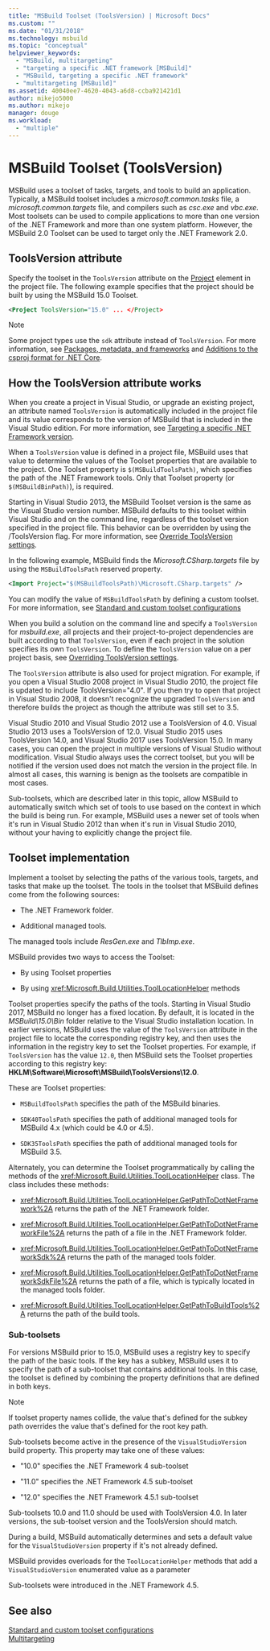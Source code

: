 ```yaml
---
title: "MSBuild Toolset (ToolsVersion) | Microsoft Docs"
ms.custom: ""
ms.date: "01/31/2018"
ms.technology: msbuild
ms.topic: "conceptual"
helpviewer_keywords: 
  - "MSBuild, multitargeting"
  - "targeting a specific .NET framework [MSBuild]"
  - "MSBuild, targeting a specific .NET framework"
  - "multitargeting [MSBuild]"
ms.assetid: 40040ee7-4620-4043-a6d8-ccba921421d1
author: mikejo5000
ms.author: mikejo
manager: douge
ms.workload: 
  - "multiple"
---
```

# MSBuild Toolset (ToolsVersion)
MSBuild uses a toolset of tasks, targets, and tools to build an application. Typically, a MSBuild toolset includes a *microsoft.common.tasks* file, a *microsoft.common.targets* file, and compilers such as *csc.exe* and *vbc.exe*. Most toolsets can be used to compile applications to more than one version of the .NET Framework and more than one system platform. However, the MSBuild 2.0 Toolset can be used to target only the .NET Framework 2.0.  
  
## ToolsVersion attribute  
 Specify the toolset in the `ToolsVersion` attribute on the [Project](../msbuild/project-element-msbuild.md) element in the project file. The following example specifies that the project should be built by using the MSBuild 15.0 Toolset.  
  
```xml  
<Project ToolsVersion="15.0" ... </Project>  
``` 

> [!NOTE] 
> Some project types use the `sdk` attribute instead of `ToolsVersion`. For more information, see [Packages, metadata, and frameworks](/dotnet/core/packages) and [Additions to the csproj format for .NET Core](/dotnet/core/tools/csproj).
  
## How the ToolsVersion attribute works  
 When you create a project in Visual Studio, or upgrade an existing project, an attribute named `ToolsVersion` is automatically included in the project file and its value corresponds to the version of MSBuild that is included in the Visual Studio edition. For more information, see [Targeting a specific .NET Framework version](../ide/targeting-a-specific-dotnet-framework-version.md).  
  
 When a `ToolsVersion` value is defined in a project file, MSBuild uses that value to determine the values of the Toolset properties that are available to the project. One Toolset property is `$(MSBuildToolsPath)`, which specifies the path of the .NET Framework tools. Only that Toolset property (or `$(MSBuildBinPath)`), is required.  
  
 Starting in Visual Studio 2013, the MSBuild Toolset version is the same as the Visual Studio version number. MSBuild defaults to this toolset within Visual Studio and on the command line, regardless of the toolset version specified in the project file.  This behavior can be overridden by using the /ToolsVersion flag. For more information, see [Override ToolsVersion settings](../msbuild/overriding-toolsversion-settings.md).  
  
 In the following example, MSBuild finds the *Microsoft.CSharp.targets* file by using the `MSBuildToolsPath` reserved property.  
  
```xml  
<Import Project="$(MSBuildToolsPath)\Microsoft.CSharp.targets" />  
```  
  
 You can modify the value of `MSBuildToolsPath` by defining a custom toolset. For more information, see [Standard and custom toolset configurations](../msbuild/standard-and-custom-toolset-configurations.md)  
  
 When you build a solution on the command line and specify a `ToolsVersion` for *msbuild.exe*, all projects and their project-to-project dependencies are built according to that `ToolsVersion`, even if each project in the solution specifies its own `ToolsVersion`. To define the `ToolsVersion` value on a per project basis, see [Overriding ToolsVersion settings](../msbuild/overriding-toolsversion-settings.md).  
  
 The `ToolsVersion` attribute is also used for project migration. For example, if you open a Visual Studio 2008 project in Visual Studio 2010, the project file is updated to include ToolsVersion="4.0". If you then try to open that project in Visual Studio 2008, it doesn't recognize the upgraded `ToolsVersion` and therefore builds the project as though the attribute was still set to 3.5.  
  
 Visual Studio 2010 and Visual Studio 2012 use a ToolsVersion of 4.0. Visual Studio 2013 uses a ToolsVersion of 12.0. Visual Studio 2015 uses ToolsVersion 14.0, and Visual Studio 2017 uses ToolsVersion 15.0. In many cases, you can open the project in multiple versions of Visual Studio without modification. Visual Studio always uses the correct toolset, but you will be notified if the version used does not match the version in the project file. In almost all cases, this warning is benign as the toolsets are compatible in most cases.  
  
 Sub-toolsets, which are described later in this topic, allow MSBuild to automatically switch which set of tools to use based on the context in which the build is being run. For example, MSBuild uses a newer set of tools when it's run in Visual Studio 2012 than when it's run in Visual Studio 2010, without your having to explicitly change the project file.  
  
## Toolset implementation  
 Implement a toolset by selecting the paths of the various tools, targets, and tasks that make up the toolset. The tools in the toolset that MSBuild defines come from the following sources:  
  
-   The .NET Framework folder.  
  
-   Additional managed tools.  
  
  The managed tools include *ResGen.exe* and *TlbImp.exe*.  

MSBuild provides two ways to access the Toolset:  
  
-   By using Toolset properties  
  
-   By using <xref:Microsoft.Build.Utilities.ToolLocationHelper> methods  

Toolset properties specify the paths of the tools. Starting in Visual Studio 2017, MSBuild no longer has a fixed location. By default, it is located in the *MSBuild\15.0\Bin* folder relative to the Visual Studio installation location. In earlier versions, MSBuild uses the value of the `ToolsVersion` attribute in the project file to locate the corresponding registry key, and then uses the information in the registry key to set the Toolset properties. For example, if `ToolsVersion` has the value `12.0`, then MSBuild sets the Toolset properties according to this registry key: **HKLM\Software\Microsoft\MSBuild\ToolsVersions\12.0**.  
  
 These are Toolset properties:  
  
-   `MSBuildToolsPath` specifies the path of the MSBuild binaries.  
  
-   `SDK40ToolsPath` specifies the path of additional managed tools for MSBuild 4.x (which could be 4.0 or 4.5).  
  
-   `SDK35ToolsPath` specifies the path of additional managed tools for MSBuild 3.5.  

Alternately, you can determine the Toolset programmatically by calling the methods of the <xref:Microsoft.Build.Utilities.ToolLocationHelper> class. The class includes these methods:  
  
-   <xref:Microsoft.Build.Utilities.ToolLocationHelper.GetPathToDotNetFramework%2A> returns the path of the .NET Framework folder.  
  
-   <xref:Microsoft.Build.Utilities.ToolLocationHelper.GetPathToDotNetFrameworkFile%2A> returns the path of a file in the .NET Framework folder.  
  
-   <xref:Microsoft.Build.Utilities.ToolLocationHelper.GetPathToDotNetFrameworkSdk%2A> returns the path of the managed tools folder.  
  
-   <xref:Microsoft.Build.Utilities.ToolLocationHelper.GetPathToDotNetFrameworkSdkFile%2A> returns the path of a file, which is typically located in the managed tools folder.  
  
-   <xref:Microsoft.Build.Utilities.ToolLocationHelper.GetPathToBuildTools%2A> returns the path of the build tools.  
  
### Sub-toolsets  
 For versions MSBuild prior to 15.0, MSBuild uses a registry key to specify the path of the basic tools. If the key has a subkey, MSBuild uses it to specify the path of a sub-toolset that contains additional tools. In this case, the toolset is defined by combining the property definitions that are defined in both keys.  
  
> [!NOTE]
>  If toolset property names collide, the value that's defined for the subkey path overrides the value that's defined for the root key path.  
  
 Sub-toolsets become active in the presence of the `VisualStudioVersion` build property. This property may take one of these values:  
  
-   "10.0" specifies the .NET Framework 4 sub-toolset  
  
-   "11.0" specifies the .NET Framework 4.5 sub-toolset  
  
-   "12.0" specifies the .NET Framework 4.5.1 sub-toolset 

Sub-toolsets 10.0 and 11.0 should be used with ToolsVersion 4.0. In later versions, the sub-toolset version and the ToolsVersion should match.  

During a build, MSBuild automatically determines and sets a default value for the `VisualStudioVersion` property if it's not already defined.  

MSBuild provides overloads for the `ToolLocationHelper` methods that add a `VisualStudioVersion` enumerated value as a parameter  

Sub-toolsets were introduced in the .NET Framework 4.5.  
  
## See also  
 [Standard and custom toolset configurations](../msbuild/standard-and-custom-toolset-configurations.md)   
 [Multitargeting](../msbuild/msbuild-multitargeting-overview.md)

